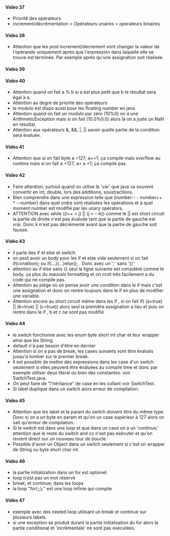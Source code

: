 #### Vidéo 37
- Priorité des opérateurs
- increment/décrémentation > Opérateurs unaires > operateurs binaires

#### Vidéo 38
- Attention que les post increment/decrement vont changer la valeur de l'opérande uniquement après que l'expression
dans laquelle elle se trouve est terminée. Par exemple après qu'une assignation soit réalisée.


#### Vidéo 39
 
#### Vidéo 40
- Attention quand on fait a % b si a est plus petit que b le résultat sera égal à a.
- Attention au degré de priorité des opérateurs
- le modulo est dispo aussi pour les floating number en java
- Attention quand on fait un modulo par zéro (10%0) on a une ArithmeticException mais si on fait (10.0%0.0) alors
là on a juste un NaN en résultat.
- Attention aux opérateurs &, &&, |, || savoir quelle partie de la condition sera évaluée.

#### Vidéo 41
- Attention que si on fait byte a =127; a+=1; ça compile mais overflow au runtime mais si on fait a =127; a= a +1;
ça compile pas.

#### Vidéo 42
- Faire attention, surtout quand on utilise le 'var' que java va souvent convertir en int, double, lors des additions,
soustractions. 
- Bien comprendre dans une expression telle que (number-- - number++ * --number) dans quel ordre sont réalisées les opérations
et à quel moment number est modifié par les unary opérators.
- ATTENTION avec  while ((i++ < j) || (j < --k)) comme le || est short circuit la partie de droite n'est pas évaluée
tant que la partie de gauche est vrai. Donc k n'est pas décrémenté avant que la partie de gauche soit fausse.

#### Vidéo 43
- il parle des if et else et switch
- on peut avoir un body pour les if et else vide seulement si on fait if(condition); ou if(...){...}else(); .
Donc avec un ';' sans '{}'
- attention au if else sans {} seul la ligne suivante est considéré comme le body. ça plus du mauvais formatting et on
croit très facilement a du code qui ne compile pas.
- Attention au piège où on pense avoir une condition dans le if mais c'est une assignation et donc on rentre toujours
dans le if en plus de modifier une variable.
- Attention encore au short circuit même dans les if , si on fait if( (a=true) || (b=true) || (c=true)) alors seul la première
assignation a lieu et puis on rentre dans le if , b et c ne sont pas modifié

#### Vidéo 44
- le switch fonctionne avec les enum byte short int char et leur wrapper ainsi que les String
- default n'a pas besoin d'être en dernier
- Attention si on a pas de break, les cases suivants vont être évalués jusqu'a tomber sur le premier break.
- Il est possible de mettre des expressions dans les case d'un switch seulement si elles peuvent être évaluées au
compile time et donc par exemple utiliser deux literal ou bien des constantes. voir SwitchTest.java.
- On peut faire de "l'héritance" de case en les collant voir SwitchTest.
- Si label dupliqué dans un switch alors erreur de compilation.

#### Vidéo 45
- Attention que les label et la param du switch doivent être du même type. Donc si on a un byte en param et qu'on un case
supérieur à 127 alors on sait qu'erreur de compilation.
- Si le switch est dans une loop et que dans un case on a un 'continue;' attention que le reste du switch and co n'est pas
exécuter et qu'on revient direct sur un nouveau tour de boucle.
- Possible d'avoir un Object dans un switch seulement si c'est un wrapper de String ou byte short char int.

#### Vidéo 46
- la partie initialization dans un for est optionel
- loop n'est pas un mot réservé
- break; et continue; dans les loops
- la loop "for(;;);" est une loop infinie qui compile

#### Vidéo 47
- exemple avec des nested loop utilisant un break et continue sur plusieurs labels.
- si une exception se produit durant la partie initialisation du for alors la partie conditional et 'incrémentale' ne
sont pas exécutées.

